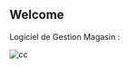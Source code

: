 ## Welcome 
Logiciel de Gestion Magasin :


 ![cc](https://user-images.githubusercontent.com/37224589/132993270-168083e8-093d-460f-9256-19f99783a298.PNG)

